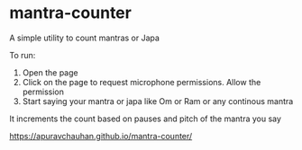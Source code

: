 # mantra-counter
A simple utility to count mantras or Japa

To run:
1. Open the page
2. Click on the page to request microphone permissions. Allow the permission
3. Start saying your mantra or japa like Om or Ram or any continous mantra

It increments the count based on pauses and pitch of the mantra you say


https://apuravchauhan.github.io/mantra-counter/
